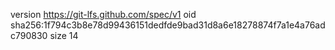 version https://git-lfs.github.com/spec/v1
oid sha256:1f794c3b8e78d99436151dedfde9bad31d8a6e18278874f7a1e4a76adc790830
size 14
